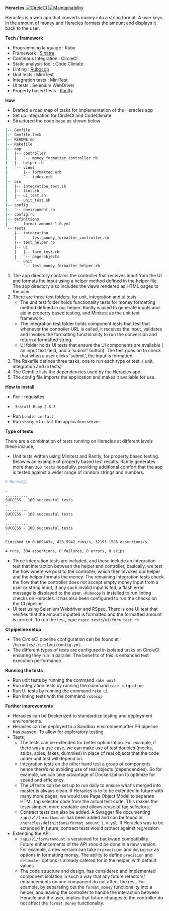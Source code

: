 **Heracles** 
[![CircleCI](https://circleci.com/gh/skambo/heracles/tree/master.svg?style=svg)](https://circleci.com/gh/skambo/heracles/tree/master)
[![Maintainability](https://api.codeclimate.com/v1/badges/52b71c66875df2dbfd4e/maintainability)](https://codeclimate.com/github/skambo/heracles/maintainability)


Heracles is a web app that converts money into a string format. A user keys in the amount of money  and Heracles formats the amount and displays it back to the user.
 
**Tech / framework** 
- Programming language : Ruby 
- Framework : [Sinatra](http://sinatrarb.com/) 
- Continous Integration : CircleCI
- Static analysis tool : Code Climate 
- Linting : [Rubocop](https://rubocop.readthedocs.io/en/stable/)
- Unit tests : MiniTest
- Integration tests : MiniTest
- UI tests : Selenium WebDriver
- Property based tests : [Rantly](https://github.com/hayeah/rantly)


**How**
 - Drafted a road map of tasks for implementation of the Heracles app
 - Set up integration for CircleCI and CodeClimate
 - Structured the code base as shown below
    
  ```bash
  |-- Gemfile
  |-- Gemfile.lock
  |-- README.md
  |-- Rakefile
  |-- app
  |   |-- controller
  |   |   `-- money_formatter_controller.rb
  |   |-- helper.rb
  |   `-- views
  |       |-- formatted.erb
  |       `-- index.erb
  |-- bin
  |   |-- integration_test.sh
  |   |-- lint.sh
  |   |-- ui_test.sh
  |   `-- unit_test.sh
  |-- config
  |   `-- environment.rb
  |-- config.ru
  |-- definitions
  |   `-- format_amount_1.0.yml
  `-- tests
      |-- integration
      |   `-- test_money_formatter_controller.rb
      |-- test_helper.rb
      |-- ui
      |   |-- form_test.rb
      |   `-- page-objects
      `-- unit
          `-- test_money_formatter_helper.rb
  ```
   1. The app directory contains the controller that receives input from the UI and formats the input using a helper 
      method defined in the helper file. 
      The app directory also includes the views rendered as HTML pages to the user 
   2. There are three test folders, for unit, integration and ui tests. 
       - The unit test folder holds functionality tests for money formatting method defined in our helper. 
       Rantly is used to generate inputs and aid in property based testing, and Minitest as the unit test framework.
       - The integration test folder holds component tests that test that whenever the controller URL is called, it receives the input, 
       validates and invokes the formatting functionality to run the conversion and return a formatted string.
       - UI folder holds UI tests that ensure the UI components are available ( an input text field, and a 'submit' button).
        The test goes on to check that when a user clicks 'submit', the input is formatted. 
   3. The Rakefile defines three tasks, one to run each type of test. ( unit, integration and ui tests)
   4. The Gemfile lists the dependencies used by the Heracles app. 
   5. The config file imports the application and makes it available for use.
    
 
**How to install**
 - Pre - requisites 
 -      Install Ruby 2.6.3
 - Run `bundle install`
 - Run `shotgun` to start the application server
 

**Type of tests**

There are a combination of tests running on Heracles at different levels these include;
 - Unit tests written using Minitest and Rantly, for property based testing. Below is an example of property based test results. 
 Rantly generates more than `300 tests` hopefully, providing additional comfort that the app is tested against a wider range of random strings and numbers.
 ```bash
# Running:

.
..........
SUCCESS - 100 successful tests
.
..........
SUCCESS - 100 successful tests
.
..........
SUCCESS - 100 successful tests
.

Finished in 0.009443s, 423.5942 runs/s, 32193.1583 assertions/s.

4 runs, 304 assertions, 0 failures, 0 errors, 0 skips

 ```
 
 - Three integration tests are included, and these include an integration test that interaction between the helper and controller, 
  basically, we test the flow where we post to the controller, which then invokes our helper and the helper formats the money. 
  The remaining integration tests check the flow that the controller does not accept empty money input from a user or string input, 
  if any such invalid input is fed, a flash error message is displayed to the user.
 -`Rubocop` is installed to run linting checks on Heracles. It has also been configured to run the checks on the CI pipeline
 - UI test using Selenium Webdriver and RSpec. There is one UI test that verifies that the amount inputted is formatted and
 the formatted amount is correct. To run the test, type `rspec tests/ui/form_test.rb` 

**CI pipeline setup**
- The CircleCI pipeline configuration can be found at `/heracles/.circleci/config.yml`. 
- The different types of tests are configured in isolated tasks on CircleCI ensuring they run in parallel. The benefits of
  this is enhanced test execution performance. 


**Running the tests**
 - Run unit tests by running the command `rake unit` 
 - Run integration tests by running the command `rake intgration` 
 - Run UI tests by running the command `rake ui`
 - Run linting tests with the command `rubocop`

**Further improvements**
 - Heracles can be Dockerized to standardize testing and deployment environments. 
 - Heracles can be deployed to a Sandbox environment after PR pipeline has passed. To allow for exploratory testing.
 - Tests; 
    - The tests can be extended for better optimization. For example, if there was a use case, we can make use of test doubles 
    (mocks, stubs, spies, fakes, dummies) in place of real objects that the code under unit test will depend on.
    - Integration tests on the other hand test a group of components hence there’s no avoiding use of real objects (dependencies). 
    So for example, we can take advantage of Dockerization to optimize for speed and efficiency. 
    - The UI tests can be set up to run daily to ensure what's merged into master is always clean. If Heracles is to to be
    extended in future with many more pages, we would use Page Object Model to separate HTML tag selector code from the actual test code. 
    This makes the tests simpler, more readable and allows reuse of tag selectors.
    - Contract tests can also be added. A Swagger file documenting `/api/v1/formatAmount` has been added and can be found in 
    `/heracles/definitions/format_amount_1.0.yml`. If Heracles was to be extended in future, contract tests would protect against
    regression. 
 - Extending the API; 
    - `/api/v1/formatAmount` is versioned for backward compatibility. Future enhancements of the API should be done in a
    new version. For example, a new version can take in `precision` and `delimiter` as options in formatting money. The ability 
    to define `precision` and `delimiter` options is already catered for in the helper, with default values. 
    - The code structure and design, has considered and implemented component isolation in such a way that any future refactors/
    enhancements on one component do not affect the rest. For example, by separating out the `format_money` functionality into a
    helper, and leaving the controller to handle the interaction between Heracle and the user, implies that future changes to the
    controller do not affect the `format_money` functionality.
     
